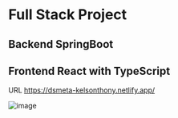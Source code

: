 # Full Stack Project
## Backend SpringBoot
## Frontend React with TypeScript


URL https://dsmeta-kelsonthony.netlify.app/ 

![image](https://user-images.githubusercontent.com/7318326/189382579-a470e725-8e53-4667-98c2-59f8fc08317a.png)
